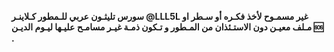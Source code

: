 <b> سورس تليثـون عربي للـمطور كـلاينـر @LLL5L غير مسمـوح لأخذ فكـره أو سـطر او مـلف معيـن دون الاستـئذان من المـطور و تـكون ذمـة غيـر مسامـح عليـها ليـوم الديـن 🆘 .</b>
